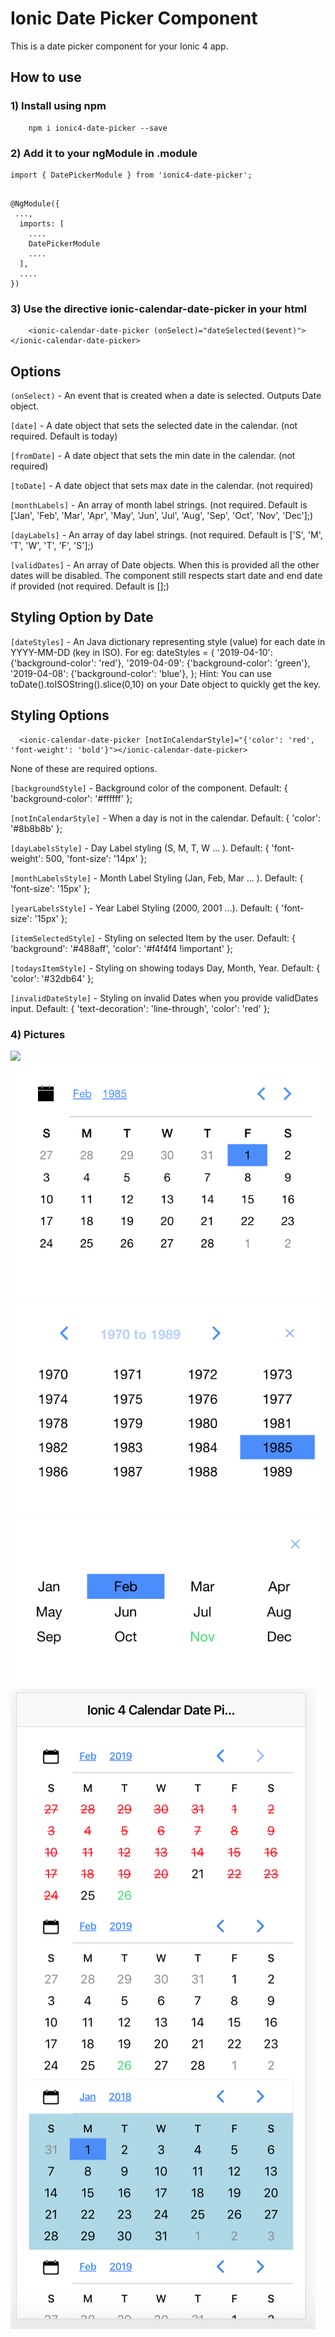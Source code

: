 # Ionic Date Picker Component

This is a date picker component for your Ionic 4 app.


## How to use ###

### 1) Install using npm ###

```
    npm i ionic4-date-picker --save
```

### 2) Add it to your ngModule in <yourPage>.module ###

```
import { DatePickerModule } from 'ionic4-date-picker';
```
```
   
@NgModule({
 ...,
  imports: [
    ....
    DatePickerModule
    ....
  ],
  ....
})
```
### 3) Use the directive ionic-calendar-date-picker in your html  ###
```
    <ionic-calendar-date-picker (onSelect)="dateSelected($event)"></ionic-calendar-date-picker>	
```


## Options ###

 `(onSelect)` - An event that is created when a date is selected. Outputs Date object.
 
 `[date]` - A date object that sets the selected date in the calendar. (not required. Default is today)

  `[fromDate]` - A date object that sets the min date in the calendar. (not required)

 `[toDate]` - A date object that sets max date in the calendar. (not required)
 
 `[monthLabels]` - An array of month label strings. (not required. Default is ['Jan', 'Feb', 'Mar', 'Apr', 'May', 'Jun', 'Jul', 'Aug', 'Sep', 'Oct', 'Nov', 'Dec'];)
 
 `[dayLabels]` - An array of day label strings. (not required. Default is ['S', 'M', 'T', 'W', 'T', 'F', 'S'];)

 `[validDates]` - An array of Date objects. When this is provided all the other dates will be disabled. The component still respects start date and end date if provided (not required. Default is [];)

 ## Styling Option by Date ###
 `[dateStyles]` - An Java dictionary representing style (value) for each date in YYYY-MM-DD (key in ISO).
                  For eg:
                    dateStyles = { 
                                  '2019-04-10': {'background-color': 'red'},
                                  '2019-04-09': {'background-color': 'green'},
                                  '2019-04-08': {'background-color': 'blue'},
                                };
                    Hint: You can use toDate().toISOString().slice(0,10) on your Date object to quickly get the key.


## Styling Options ###
  ```
    <ionic-calendar-date-picker [notInCalendarStyle]="{'color': 'red', 'font-weight': 'bold'}"></ionic-calendar-date-picker>
  ```
  
  None of these are required options.

  
  `[backgroundStyle]` - Background color of the component. Default: { 'background-color': '#ffffff' };

  `[notInCalendarStyle]` - When a day is not in the calendar. Default: { 'color': '#8b8b8b' };
  
  `[dayLabelsStyle]` - Day Label styling (S, M, T, W ... ). Default: { 'font-weight': 500, 'font-size': '14px' };
  
  `[monthLabelsStyle]` - Month Label Styling (Jan, Feb, Mar ... ). Default: {  'font-size': '15px' };
  
  `[yearLabelsStyle]` - Year Label Styling (2000, 2001 ...). Default: {  'font-size': '15px' };
  
  `[itemSelectedStyle]` - Styling on selected Item by the user. Default: { 'background': '#488aff', 'color': '#f4f4f4 !important' };
  
  `[todaysItemStyle]` - Styling on showing todays Day, Month, Year. Default: { 'color': '#32db64' };

  `[invalidDateStyle]` - Styling on invalid Dates when you provide validDates input. Default: { 'text-decoration': 'line-through', 'color': 'red' };

### 4) Pictures ###

![](demo_gif.gif)
![Day Selection]( day.png "Day Selection")
![Year Selection]( year.png "Year Selection")
![Month Selection]( month.png "Month Selection")
![Demo]( phone.png "Demo on a Phone")


